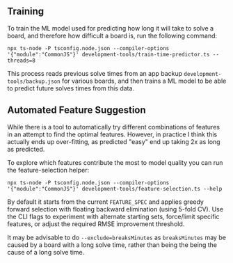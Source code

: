
## Training

To train the ML model used for predicting how long it will take to solve a board, and therefore how difficult a board is, run the following command:

```shell
npx ts-node -P tsconfig.node.json --compiler-options '{"module":"CommonJS"}' development-tools/train-time-predictor.ts --threads=8
```

This process reads previous solve times from an app backup `development-tools/backup.json` for various boards, and then trains a ML model to be able to predict future solves times from this data.



## Automated Feature Suggestion

While there is a tool to automatically try different combinations of features in an attempt to find the optimal features. However, in practice I think this actually ends up over-fitting, as predicted "easy" end up taking 2x as long as predicted.

To explore which features contribute the most to model quality you can run the feature-selection helper:

```shell
npx ts-node -P tsconfig.node.json --compiler-options '{"module":"CommonJS"}' development-tools/feature-selection.ts --help
```

By default it starts from the current `FEATURE_SPEC` and applies greedy forward selection with floating backward elimination (using 5-fold CV). Use the CLI flags to experiment with alternate starting sets, force/limit specific features, or adjust the required RMSE improvement threshold.

It may be advisable to do `--exclude=breaksMinutes` as `breaksMinutes` may be caused by a board with a long solve time, rather than being the being the cause of a long solve time.
